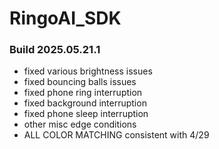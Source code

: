 # RingoAI_SDK

### Build 2025.05.21.1

* fixed various brightness issues
* fixed bouncing balls issues
* fixed phone ring interruption
* fixed background interruption
* fixed phone sleep interruption
* other misc edge conditions
* ALL COLOR MATCHING consistent with 4/29